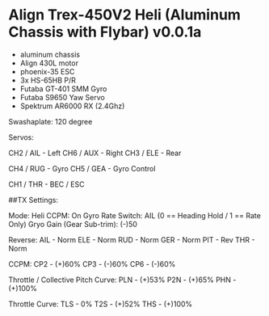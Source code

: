 # Align Trex-450V2 Heli (Aluminum Chassis with Flybar) v0.0.1a

* aluminum chassis
* Align 430L motor
* phoenix-35 ESC
* 3x HS-65HB P/R
* Futaba GT-401 SMM Gyro
* Futaba S9650 Yaw Servo
* Spektrum AR6000 RX (2.4Ghz)

Swashaplate: 120 degree

Servos:

CH2 / AIL - Left
CH6 / AUX - Right
CH3 / ELE - Rear

CH4 / RUG - Gyro
CH5 / GEA - Gyro Control

CH1 / THR - BEC / ESC

##TX Settings:

Mode: Heli
CCPM: On
Gyro Rate Switch: AIL (0 == Heading Hold / 1 == Rate Only)
Gryo Gain (Gear Sub-trim): (-)50

Reverse:
AIL - Norm
ELE - Norm
RUD - Norm
GER - Norm
PIT - Rev
THR - Norm

CCPM:
CP2 - (+)60%
CP3 - (-)60%
CP6 - (-)60%

Throttle / Collective Pitch Curve:
PLN - (+)53%
P2N - (+)65%
PHN - (+)100%

Throttle Curve:
TLS - 0%
T2S - (+)52%
THS - (+)100%